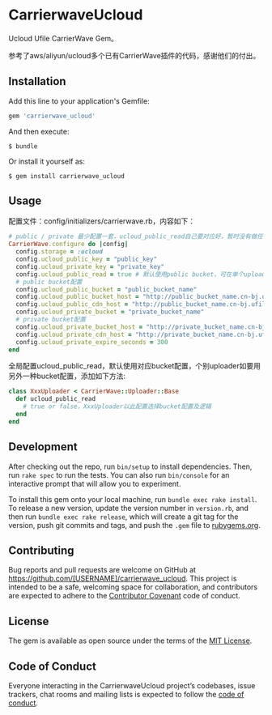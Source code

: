 # CarrierwaveUcloud

Ucloud Ufile CarrierWave Gem。

参考了aws/aliyun/ucloud多个已有CarrierWave插件的代码，感谢他们的付出。

## Installation

Add this line to your application's Gemfile:

```ruby
gem 'carrierwave_ucloud'
```

And then execute:

    $ bundle

Or install it yourself as:

    $ gem install carrierwave_ucloud

## Usage

配置文件：config/initializers/carrierwave.rb，内容如下：

```ruby
# public / private 最少配置一套，ucloud_public_read自己要对应好，暂时没有做任何校验逻辑
CarrierWave.configure do |config|
  config.storage = :ucloud
  config.ucloud_public_key = "public_key"
  config.ucloud_private_key = "private_key"
  config.ucloud_public_read = true # 默认使用public bucket，可在单个uploader覆写
  # public bucket配置
  config.ucloud_public_bucket = "public_bucket_name"
  config.ucloud_public_bucket_host = "http://public_bucket_name.cn-bj.ufileos.com"
  config.ucloud_public_cdn_host = "http://public_bucket_name.cn-bj.ufileos.com"
  config.ucloud_private_bucket = "private_bucket_name"
  # private bucket配置
  config.ucloud_private_bucket_host = "http://private_bucket_name.cn-bj.ufileos.com"
  config.ucloud_private_cdn_host = "http://private_bucket_name.cn-bj.ufileos.com"
  config.ucloud_private_expire_seconds = 300
end
```

全局配置ucloud_public_read，默认使用对应bucket配置，个别uploader如要用另外一种bucket配置，添加如下方法:
```ruby
class XxxUploader < CarrierWave::Uploader::Base
  def ucloud_public_read
    # true or false，XxxUploader以此配置选择bucket配置及逻辑
  end
end
```


## Development

After checking out the repo, run `bin/setup` to install dependencies. Then, run `rake spec` to run the tests. You can also run `bin/console` for an interactive prompt that will allow you to experiment.

To install this gem onto your local machine, run `bundle exec rake install`. To release a new version, update the version number in `version.rb`, and then run `bundle exec rake release`, which will create a git tag for the version, push git commits and tags, and push the `.gem` file to [rubygems.org](https://rubygems.org).

## Contributing

Bug reports and pull requests are welcome on GitHub at https://github.com/[USERNAME]/carrierwave_ucloud. This project is intended to be a safe, welcoming space for collaboration, and contributors are expected to adhere to the [Contributor Covenant](http://contributor-covenant.org) code of conduct.

## License

The gem is available as open source under the terms of the [MIT License](https://opensource.org/licenses/MIT).

## Code of Conduct

Everyone interacting in the CarrierwaveUcloud project’s codebases, issue trackers, chat rooms and mailing lists is expected to follow the [code of conduct](https://github.com/[USERNAME]/carrierwave_ucloud/blob/master/CODE_OF_CONDUCT.md).
